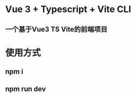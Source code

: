 <!--
 * @Description: 
 * @version: 
 * @Author: dlyan.ding
 * @Date: 2022-01-02 15:55:30
 * @LastEditors: dlyan.ding
 * @LastEditTime: 2022-01-03 11:40:47
-->
# Vue 3 + Typescript + Vite CLI
## 一个基于Vue3 TS Vite的前端项目
# 使用方式
## npm i
## npm run dev
